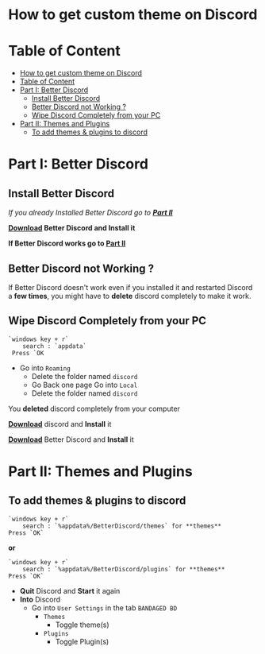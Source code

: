 

# How to get custom theme on Discord
# Table of Content
- [How to get custom theme on Discord](#how-to-get-custom-theme-on-discord)
- [Table of Content](#table-of-content)
- [Part I: Better Discord](#part-i-better-discord)
    - [Install Better Discord](#install-better-discord)
    - [Better Discord not Working ?](#better-discord-not-working)
    - [Wipe Discord Completely from your PC](#wipe-discord-completely-from-your-pc)
- [Part II: Themes and Plugins](#part-ii-themes-and-plugins)
    - [To add themes & plugins to discord](#to-add-themes--plugins-to-discord)

# Part I: Better Discord
## Install Better Discord
*If you already Installed Better Discord go to* ***[Part II](#part-ii-themes-and-plugins)***

**[Download](<https://github.com/rauenzi/BetterDiscordApp/releases/tag/0.3.0i>) Better Discord and Install it**

**If Better Discord works go to [Part II](#part-ii-themes-and-plugins)**
## Better Discord not Working ?
If Better Discord  doesn't work even if you installed it and restarted Discord a **few times**, you might have to **delete** discord completely to make it work.
## Wipe Discord Completely from your PC
    `windows key + r`
        search : `appdata`
     Press `OK

- Go into `Roaming`
     - Delete the folder named `discord`
     - Go Back one page Go into `Local`
     - Delete the folder named `discord`

You **deleted** discord completely from your computer

**[Download](<https://discordapp.com/api/download?platform=win>)** discord and **Install** it

**[Download](https://github.com/rauenzi/BetterDiscordApp/releases/tag/0.3.0i)** Better Discord and **Install** it

# Part II: Themes and Plugins
## To add themes & plugins to discord

    `windows key + r`
        search : `%appdata%/BetterDiscord/themes` for **themes**
    Press `OK`

**or**

	`windows key + r`
		search : `%appdata%/BetterDiscord/plugins` for **themes**
	Press `OK`

- **Quit** Discord and **Start** it again
- **Into** Discord
    - Go into `User Settings` in the tab `BANDAGED BD`
        - `Themes`
            - Toggle theme(s)
        - `Plugins`
            - Toggle Plugin(s)